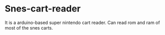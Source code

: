 # Snes-cart-reader
It is a arduino-based super nintendo cart reader. Can read rom and ram of most of the snes carts.
